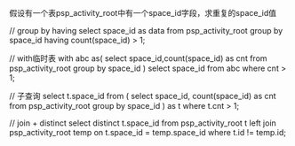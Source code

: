 假设有一个表psp_activity_root中有一个space_id字段，求重复的space_id值

// group by having
select space_id as data
from psp_activity_root
group by space_id
having count(space_id) > 1;

// with临时表
with abc as(
    select space_id,count(space_id) as cnt
    from psp_activity_root
    group by space_id
)
select space_id
from abc
where cnt > 1;

// 子查询
select t.space_id
from (
         select space_id, count(space_id) as cnt
         from psp_activity_root
         group by space_id
     ) as t
where t.cnt > 1;

// join + distinct
select distinct t.space_id
from psp_activity_root t
         left join psp_activity_root temp on t.space_id = temp.space_id
where t.id != temp.id;